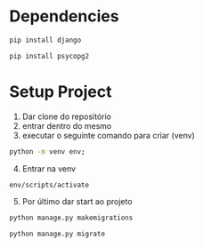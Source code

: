 # Dependencies
```bash
pip install django
```
```bash
pip install psycopg2
```
# Setup Project

1. Dar clone do repositório
2. entrar dentro do mesmo
3. executar o seguinte comando para criar (venv)

```bash
python -m venv env;
```
4. Entrar na venv
```bash
env/scripts/activate
```
5. Por último dar start ao projeto

```bash
python manage.py makemigrations
```
```bash
python manage.py migrate
```